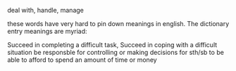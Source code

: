 deal with, handle, manage

these words have very hard to pin down meanings in english.
The dictionary entry meanings are myriad:

Succeed in completing a difficult task,
Succeed in coping with a difficult situation
be responsble for controlling or making decisions for sth/sb
to be able to afford to spend an amount of time or money